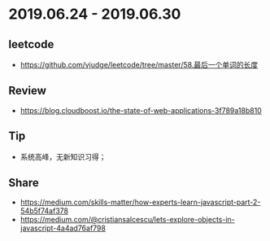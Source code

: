 # 2019.06.24 - 2019.06.30

## leetcode
* https://github.com/vjudge/leetcode/tree/master/58.最后一个单词的长度

## Review
* https://blog.cloudboost.io/the-state-of-web-applications-3f789a18b810

## Tip
* 系统高峰，无新知识习得；

## Share
* https://medium.com/skills-matter/how-experts-learn-javascript-part-2-54b5f74af378
* https://medium.com/@cristiansalcescu/lets-explore-objects-in-javascript-4a4ad76af798
